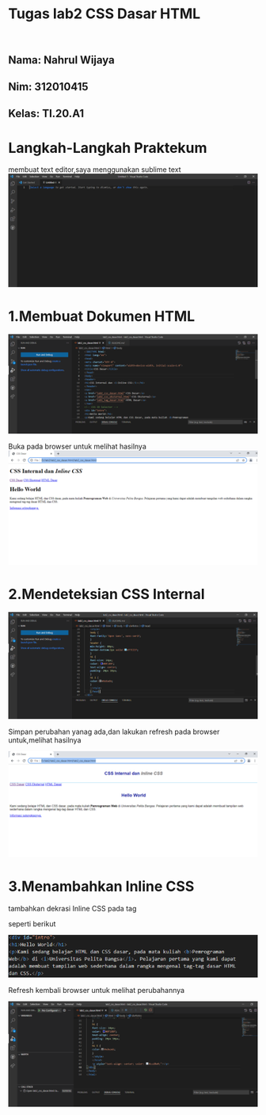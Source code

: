 # Tugas lab2 CSS Dasar HTML<br><br>
## Nama: Nahrul Wijaya
## Nim: 312010415
## Kelas: TI.20.A1

# Langkah-Langkah Praktekum<br>
membuat text editor,saya menggunakan sublime text
![p](gambar/11.png.png)
# 1.Membuat Dokumen HTML

![p](gambar/1.png.png)

Buka pada browser untuk melihat hasilnya
![p](gambar/2.png.png)

# 2.Mendeteksian CSS Internal

![p](gambar/3.png.png)

Simpan perubahan yanag ada,dan lakukan refresh pada browser untuk,melihat hasilnya

![p](gambar/4.png.png)

# 3.Menambahkan Inline CSS

tambahkan dekrasi Inline CSS pada tag <p> seperti berikut

![p](gambar/55.png)

Refresh kembali browser untuk melihat perubahannya

![p](gambar/5.png.png)


